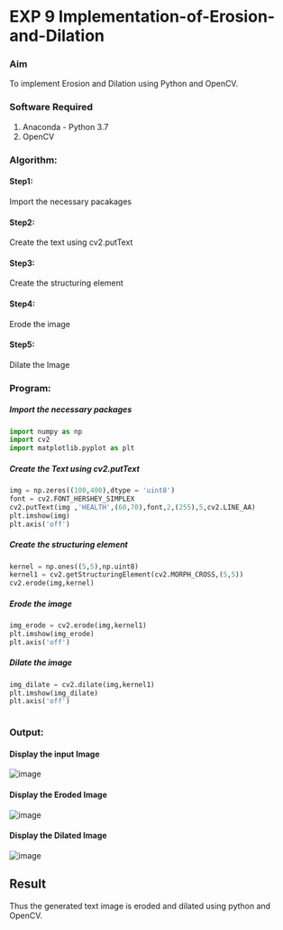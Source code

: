 # EXP 9 Implementation-of-Erosion-and-Dilation
### Aim
To implement Erosion and Dilation using Python and OpenCV.
### Software Required
1. Anaconda - Python 3.7
2. OpenCV
### Algorithm:
#### Step1:<br>
Import the necessary pacakages

#### Step2:<br>
Create the text using cv2.putText

#### Step3:<br>
Create the structuring element

#### Step4:<br>
Erode the image


#### Step5: <br>
Dilate the Image

 
### Program:


##### Import the necessary packages
``` Python
import numpy as np
import cv2
import matplotlib.pyplot as plt
```
##### Create the Text using cv2.putText
``` Python
img = np.zeros((100,400),dtype = 'uint8')
font = cv2.FONT_HERSHEY_SIMPLEX
cv2.putText(img ,'HEALTH',(60,70),font,2,(255),5,cv2.LINE_AA)
plt.imshow(img)
plt.axis('off')
```
##### Create the structuring element
``` Python
kernel = np.ones((5,5),np.uint8)
kernel1 = cv2.getStructuringElement(cv2.MORPH_CROSS,(5,5))
cv2.erode(img,kernel)
```
##### Erode the image
``` Python
img_erode = cv2.erode(img,kernel1)
plt.imshow(img_erode)
plt.axis('off')

```
##### Dilate the image
``` Python
img_dilate = cv2.dilate(img,kernel1)
plt.imshow(img_dilate)
plt.axis('off')



```
### Output:

#### Display the input Image

![image](https://github.com/Leann4468/erosion--dilation/assets/121165979/2ebe9cd7-b72b-44b8-a1e0-ac7aebc8af18)


#### Display the Eroded Image

![image](https://github.com/Leann4468/erosion--dilation/assets/121165979/d32b69aa-5004-4f63-8ffa-eeefe4db71b8)


#### Display the Dilated Image

![image](https://github.com/Leann4468/erosion--dilation/assets/121165979/a9dc92e0-0843-478a-aa1d-22f12b6d4405)


## Result
Thus the generated text image is eroded and dilated using python and OpenCV.
